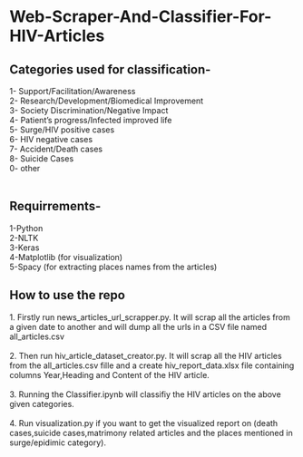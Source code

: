 # Web-Scraper-And-Classifier-For-HIV-Articles

<h2>Categories used for classification-</h2>
1- Support/Facilitation/Awareness<br>
2- Research/Development/Biomedical Improvement<br>
3- Society Discrimination/Negative Impact<br>
4- Patient’s progress/Infected improved life<br>
5- Surge/HIV positive cases<br>
6- HIV negative cases<br>
7- Accident/Death cases<br>
8- Suicide Cases<br>
0- other<br><br>
  
<h2>Requirrements-</h2>
1-Python<br>
2-NLTK<br>
3-Keras<br>
4-Matplotlib (for visualization)<br>
5-Spacy (for extracting places names from the articles)

<h2>How to use the repo</h2>
1. Firstly run news_articles_url_scrapper.py. It will scrap all the articles from a given date to another and will dump all the urls in a CSV file named all_articles.csv<br><br>
2. Then run hiv_article_dataset_creator.py. It will scrap all the HIV articles from the all_articles.csv fille and a create hiv_report_data.xlsx file containing columns Year,Heading and Content of the HIV article.<br><br>
3. Running the Classifier.ipynb will classifiy the HIV articles on the above given categories.<br><br>
4. Run visualization.py if you want to get the visualized report on (death cases,suicide cases,matrimony related articles and the places mentioned in surge/epidimic  category).

